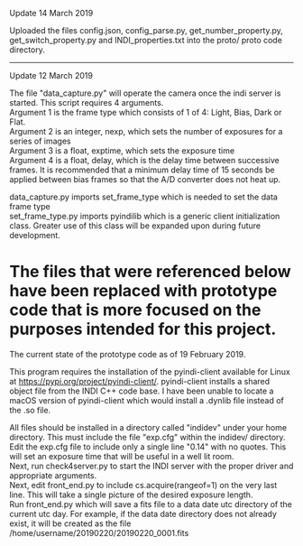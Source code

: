Update 14 March 2019

Uploaded the files config.json, config_parse.py, get_number_property.py, get_switch_property.py and INDI_properties.txt into the proto/ proto code directory.

-----------------------------------
Update 12 March 2019

The file "data_capture.py" will operate the camera once the indi server is started. This script requires 4 arguments.\
Argument 1 is the frame type which consists of 1 of 4: Light, Bias, Dark or Flat.\
Argument 2 is an integer, nexp, which sets the number of exposures for a series of images\
Argument 3 is a float, exptime, which sets the exposure time\
Argument 4 is a float, delay, which is the delay time between successive frames. It is recommended that a minimum delay time
of 15 seconds be applied between bias frames so that the A/D converter does not heat up.

data_capture.py imports set_frame_type which is needed to set the data frame type\
set_frame_type.py imports pyindilib which is a generic client initialization class. Greater use of this class will be expanded
upon during future development.

The files that were referenced below have been replaced with prototype code that is more focused on the purposes intended for this project.
=================================================================================

The current state of the prototype code as of 19 February 2019.

This program requires the installation of the pyindi-client available for Linux at https://pypi.org/project/pyindi-client/.
pyindi-client installs a shared object file from the INDI C++ code base. I have been unable to locate a macOS version of pyindi-client which would install a .dynlib file instead of the .so file. 

All files should be installed in a directory called "indidev" under your home directory.
This must include the file "exp.cfg" within the indidev/ directory. Edit the exp.cfg file to include only a single line "0.14" with no quotes. This will set an exposure time that will be useful in a well lit room.\
Next, run check4server.py to start the INDI server with the proper driver and appropriate arguments.\
Next, edit front_end.py to include cs.acquire(rangeof=1) on the very last line. This will take a single picture of the desired exposure length.\
Run front_end.py which will save a fits file to a data date utc directory of the current utc day. For example, if the data date directory does not already exist, it will be created as the file /home/username/20190220/20190220_0001.fits
